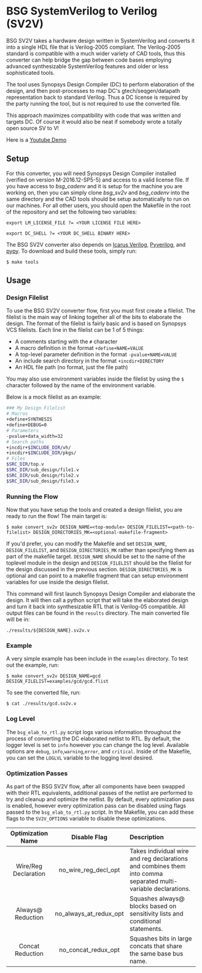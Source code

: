 # BSG SystemVerilog to Verilog (SV2V) 

BSG SV2V takes a hardware design written in SystemVerilog and converts it into
a single HDL file that is Verilog-2005 compliant. The Verilog-2005 standard is
compatible with a much wider variety of CAD tools, thus this converter can help
bridge the gap between code bases employing advanced synthesizable
SystemVerilog features and older or less sophisticated tools.

The tool uses Synopsys Design Compiler (DC) to perform elaboration of the
design, and then post-processes to map DC's gtech/seqgen/datapath
representation back to standard Verilog. Thus a DC license is required by the
party running the tool, but is not required to use the converted file.

This approach maximizes compatibility with code that was written and targets
DC. Of course it would also be neat if somebody wrote a totally open source SV
to V!

Here is a [Youtube Demo](https://youtu.be/H3p5hwI8WR0)

## Setup

For this converter, you will need Synopsys Design Compiler installed (verified
on version M-2016.12-SP5-5) and access to a valid license file. If you have
access to *bsg_cadenv* and it is setup for the machine you are working on, then
you can simply clone *bsg_sv2v* and *bsg_cadenv* into the same directory and
the CAD tools should be setup automatically to run on our machines. For all
other users, you should open the Makefile in the root of the repository and set
the following two variables:

```
export LM_LICENSE_FILE ?= <YOUR LICENSE FILE HERE>
```

```
export DC_SHELL ?= <YOUR DC_SHELL BINARY HERE>
```

The BSG SV2V converter also depends on
[Icarus Verilog](http://iverilog.icarus.com/),
[Pyverilog](https://pypi.org/project/pyverilog/), and 
[pypy](https://pypy.org/). To download and build these tools, simply run:

```
$ make tools
```

## Usage

### Design Filelist

To use the BSG SV2V converter flow, first you must first create a filelist. The
filelist is the main way of linking together all of the bits to elaborate the
design. The format of the filelist is fairly basic and is based on Synopsys VCS
filelists.  Each line in the filelist can be 1 of 5 things:

- A comments starting with the `#` character
- A macro definition in the format `+define+NAME=VALUE`
- A top-level parameter definition in the format `-pvalue+NAME=VALUE`
- An include search directory in the format `+incdir+DIRECTORY`
- An HDL file path (no format, just the file path)

You may also use environment variables inside the filelist by using the `$`
character followed by the name of the environment variable.

Below is a mock filelist as an example:

```bash
### My Design Filelist
# Macros
+define+SYNTHESIS
+define+DEBUG=0
# Parameters
-pvalue+data_width=32
# Search paths
+incdir+$INCLUDE_DIR/vh/
+incdir+$INCLUDE_DIR/pkgs/
# Files
$SRC_DIR/top.v
$SRC_DIR/sub_design/file1.v
$SRC_DIR/sub_design/file2.v
$SRC_DIR/sub_design/file3.v
```

### Running the Flow

Now that you have setup the tools and created a design filelist, you are ready
to run the flow! The main target is: 

```
$ make convert_sv2v DESIGN_NAME=<top-module> DESIGN_FILELIST=<path-to-filelist> DESIGN_DIRECTORIES_MK=<optional-makefile-fragment>
```

If you'd prefer, you can modify the Makefile and set `DESIGN_NAME`,
`DESIGN_FILELIST`, and `DESIGN_DIRECTORIES_MK` rather than specifying them as
part of the makefile target. `DESIGN_NAME` should be set to the name of the
toplevel module in the design and `DESIGN_FILELIST` should be the filelist for
the design discussed in the previous section. `DESIGN_DIRECTORIES_MK` is
optional and can point to a makefile fragment that can setup environment
variables for use inside the design filelist.

This command will first launch Synopsys Design Compiler and elaborate the
design. It will then call a python script that will take the elaborated design
and turn it back into synthesizable RTL that is Verilog-05 compatible. All
output files can be found in the `results` directory. The main converted file
will be in:

```
./results/${DESIGN_NAME}.sv2v.v
```

### Example

A very simple example has been include in the `examples` directory. To test out
the example, run:

```
$ make convert_sv2v DESIGN_NAME=gcd DESIGN_FILELIST=examples/gcd/gcd.flist
```

To see the converted file, run:

```
$ cat ./results/gcd.sv2v.v
```

### Log Level

The `bsg_elab_to_rtl.py` script logs various information throughout the process
of converting the DC elaborated netlist to RTL. By default, the logger level is
set to `info` however you can change the log level. Available options are `debug`,
`info`,`warning`,`error`, and `critical`. Inside of the Makefile, you can set the
`LOGLVL` variable to the logging level desired.

### Optimization Passes

As part of the BSG SV2V flow, after all components have been swapped with their RTL
equivalents, additional passes of the netlist are performed to try and cleanup and
optimize the netlist. By default, every optimization pass is enabled, however every
optimization pass can be disabled using flags passed to the `bsg_elab_to_rtl.py`
script. In the Makefile, you can add these flags to the `SV2V_OPTIONS` variable to
disable these optimizations.

| Optimization Name    | Disable Flag           | Description                                                                                                        |
|:--------------------:|:----------------------:|:-------------------------------------------------------------------------------------------------------------------|
| Wire/Reg Declaration | no_wire_reg_decl_opt   | Takes individual wire and reg declarations and combines them into comma separated multi-variable declarations.     |
| Always@ Reduction    | no_always_at_redux_opt | Squashes always@ blocks based on sensitivity lists and conditional statements.                                     |
| Concat Reduction     | no_concat_redux_opt    | Squashes bits in large concats that share the same base bus name.                                                  |
